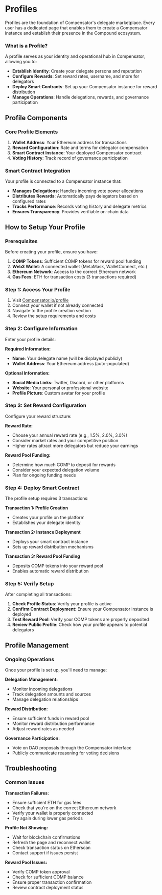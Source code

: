 # Profiles

Profiles are the foundation of Compensator's delegate marketplace. Every user has a dedicated page that enables them to create a Compensator instance and establish their presence in the Compound ecosystem.

### What is a Profile?

A profile serves as your identity and operational hub in Compensator, allowing you to:
- **Establish Identity**: Create your delegate persona and reputation
- **Configure Rewards**: Set reward rates, username, and more for delegators
- **Deploy Smart Contracts**: Set up your Compensator instance for reward distribution
- **Manage Operations**: Handle delegations, rewards, and governance participation

## Profile Components

### Core Profile Elements

1. **Wallet Address**: Your Ethereum address for transactions
2. **Reward Configuration**: Rate and terms for delegator compensation
3. **Smart Contract Instance**: Your deployed Compensator contract
4. **Voting History**: Track record of governance participation

### Smart Contract Integration

Your profile is connected to a Compensator instance that:
- **Manages Delegations**: Handles incoming vote power allocations
- **Distributes Rewards**: Automatically pays delegators based on configured rates
- **Tracks Performance**: Records voting history and delegate metrics
- **Ensures Transparency**: Provides verifiable on-chain data

## How to Setup Your Profile

### Prerequisites

Before creating your profile, ensure you have:

1. **COMP Tokens**: Sufficient COMP tokens for reward pool funding
2. **Web3 Wallet**: A connected wallet (MetaMask, WalletConnect, etc.)
3. **Ethereum Network**: Access to the correct Ethereum network
4. **Gas Fees**: ETH for transaction costs (3 transactions required)

### Step 1: Access Your Profile

1. Visit [Compensator.io/profile](https://compensator.io/profile)
2. Connect your wallet if not already connected
3. Navigate to the profile creation section
4. Review the setup requirements and costs

### Step 2: Configure Information

Enter your profile details:

**Required Information:**
- **Name**: Your delegate name (will be displayed publicly)
- **Wallet Address**: Your Ethereum address (auto-populated)

**Optional Information:**
- **Social Media Links**: Twitter, Discord, or other platforms
- **Website**: Your personal or professional website
- **Profile Picture**: Custom avatar for your profile

### Step 3: Set Reward Configuration

Configure your reward structure:

**Reward Rate:**
- Choose your annual reward rate (e.g., 1.5%, 2.0%, 3.0%)
- Consider market rates and your competitive position
- Higher rates attract more delegators but reduce your earnings

**Reward Pool Funding:**
- Determine how much COMP to deposit for rewards
- Consider your expected delegation volume
- Plan for ongoing funding needs

### Step 4: Deploy Smart Contract

The profile setup requires 3 transactions:

**Transaction 1: Profile Creation**
- Creates your profile on the platform
- Establishes your delegate identity

**Transaction 2: Instance Deployment**
- Deploys your smart contract instance
- Sets up reward distribution mechanisms

**Transaction 3: Reward Pool Funding**
- Deposits COMP tokens into your reward pool
- Enables automatic reward distribution

### Step 5: Verify Setup

After completing all transactions:

1. **Check Profile Status**: Verify your profile is active
2. **Confirm Contract Deployment**: Ensure your Compensator instance is deployed
3. **Test Reward Pool**: Verify your COMP tokens are properly deposited
4. **Review Public Profile**: Check how your profile appears to potential delegators

## Profile Management

### Ongoing Operations

Once your profile is set up, you'll need to manage:

**Delegation Management:**
- Monitor incoming delegations
- Track delegation amounts and sources
- Manage delegation relationships

**Reward Distribution:**
- Ensure sufficient funds in reward pool
- Monitor reward distribution performance
- Adjust reward rates as needed

**Governance Participation:**
- Vote on DAO proposals through the Compensator interface
- Publicly communicate reasoning for voting decisions

## Troubleshooting

### Common Issues

**Transaction Failures:**
- Ensure sufficient ETH for gas fees
- Check that you're on the correct Ethereum network
- Verify your wallet is properly connected
- Try again during lower gas periods

**Profile Not Showing:**
- Wait for blockchain confirmations
- Refresh the page and reconnect wallet
- Check transaction status on Etherscan
- Contact support if issues persist

**Reward Pool Issues:**
- Verify COMP token approval
- Check for sufficient COMP balance
- Ensure proper transaction confirmation
- Review contract deployment status